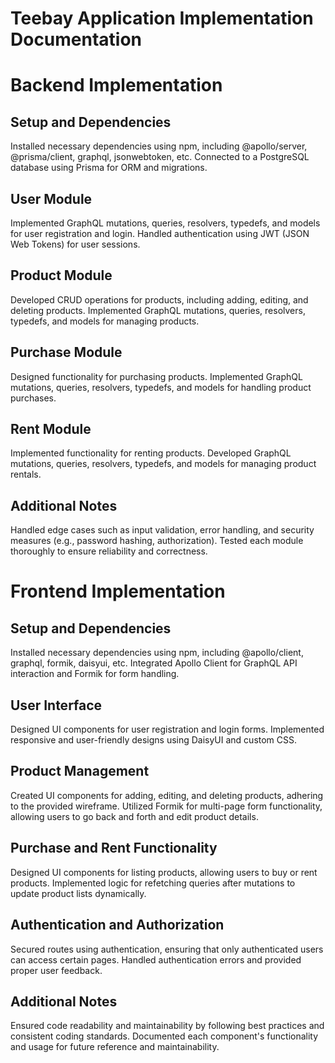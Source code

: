 # Teebay Application Implementation Documentation
# Backend Implementation
## Setup and Dependencies
Installed necessary dependencies using npm, including @apollo/server, @prisma/client, graphql, jsonwebtoken, etc.
Connected to a PostgreSQL database using Prisma for ORM and migrations.
## User Module
Implemented GraphQL mutations, queries, resolvers, typedefs, and models for user registration and login.
Handled authentication using JWT (JSON Web Tokens) for user sessions.
## Product Module
Developed CRUD operations for products, including adding, editing, and deleting products.
Implemented GraphQL mutations, queries, resolvers, typedefs, and models for managing products.
## Purchase Module
Designed functionality for purchasing products.
Implemented GraphQL mutations, queries, resolvers, typedefs, and models for handling product purchases.
## Rent Module
Implemented functionality for renting products.
Developed GraphQL mutations, queries, resolvers, typedefs, and models for managing product rentals.
## Additional Notes
Handled edge cases such as input validation, error handling, and security measures (e.g., password hashing, authorization).
Tested each module thoroughly to ensure reliability and correctness.
# Frontend Implementation
## Setup and Dependencies
Installed necessary dependencies using npm, including @apollo/client, graphql, formik, daisyui, etc.
Integrated Apollo Client for GraphQL API interaction and Formik for form handling.
## User Interface
Designed UI components for user registration and login forms.
Implemented responsive and user-friendly designs using DaisyUI and custom CSS.
## Product Management
Created UI components for adding, editing, and deleting products, adhering to the provided wireframe.
Utilized Formik for multi-page form functionality, allowing users to go back and forth and edit product details.
## Purchase and Rent Functionality
Designed UI components for listing products, allowing users to buy or rent products.
Implemented logic for refetching queries after mutations to update product lists dynamically.
## Authentication and Authorization
Secured routes using authentication, ensuring that only authenticated users can access certain pages.
Handled authentication errors and provided proper user feedback.
## Additional Notes
Ensured code readability and maintainability by following best practices and consistent coding standards.
Documented each component's functionality and usage for future reference and maintainability.
